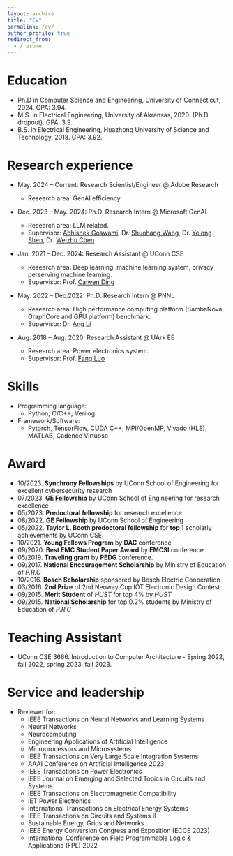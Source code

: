 ```yaml
---
layout: archive
title: "CV"
permalink: /cv/
author_profile: true
redirect_from:
  - /resume
---
```


Education
======
* Ph.D in Computer Science and Engineering, University of Connecticut, 2024. GPA: 3.94. 
* M.S. in Electrical Engineering, University of Akransas, 2020. (Ph.D. dropout). GPA: 3.9. 
* B.S. in Electrical Engineering, Huazhong University of Science and Technology, 2018. GPA: 3.92.



Research experience
======

* May. 2024 – Current: Research Scientist/Engineer @ Adobe Research
  * Research area: GenAI efficiency

* Dec. 2023 – May. 2024: Ph.D. Research Intern @ Microsoft GenAI
  * Research area: LLM related. 
  * Supervisor: [Abhishek Goswami](https://scholar.google.com/citations?hl=en&user=aJnMpi4AAAAJ&view_op=list_works&sortby=pubdate), Dr. [Shuohang Wang](https://sites.google.com/site/shuohangsite), Dr. [Yelong Shen](https://scholar.google.com/citations?hl=en&user=S6OFEFEAAAAJ&view_op=list_works), Dr. [Weizhu Chen](https://www.microsoft.com/en-us/research/people/wzchen/)

* Jan. 2021 – Dec. 2024: Research Assistant @ UConn CSE
  * Research area: Deep learning, machine learning system, privacy perserving machine learning. 
  * Supervisor: Prof. [Caiwen Ding](https://caiwending.cse.uconn.edu/)

* May. 2022 – Dec.2022: Ph.D. Research Intern @ PNNL
  * Research area: High performance computing platform (SambaNova,  GraphCore and GPU platform) benchmark.
  * Supervisor: Dr. [Ang Li](https://www.pnnl.gov/people/ang-li)

* Aug. 2018 – Aug. 2020: Research Assistant @ UArk EE
  * Research area: Power electronics system. 
  * Supervisor: Prof. [Fang Luo](https://www.stonybrook.edu/commcms/electrical/people/-core_faculty/luo_fang)

Skills
======
* Programming language:
  * Python; C/C++; Verilog
* Framework/Software:
  * Pytorch, TensorFlow, CUDA C++, MPI/OpenMP, Vivado (HLS), MATLAB, Cadence Virtuoso


Award
======
  * 10/2023. **Synchrony Fellowships** by UConn School of Engineering for excellent cybersecurity research
  * 07/2023. **GE Fellowship** by UConn School of Engineering for research excellence
  * 05/2023. **Predoctoral fellowship** for research excellence
  * 08/2022. **GE Fellowship** by UConn School of Engineering
  * 05/2022. **Taylor L. Booth predoctoral fellowship** for **top 1** scholarly achievements by UConn CSE. 
  * 10/2021. **Young Fellows Program** by **DAC** conference
  * 09/2020. **Best EMC Student Paper Award** by **EMCSI** conference
  * 05/2019. **Traveling grant** by **PEDG** conference. 
  * 09/2017. **National Encouragement Scholarship** by Ministry of Education of *P.R.C*
  * 10/2016. **Bosch Scholarship** sponsored by Bosch Electric Cooperation
  * 03/2016. **2nd Prize** of 2nd Neoway Cup IOT Electronic Design Contest. 
  * 09/2015. **Merit Student** of *HUST* for top 4% by *HUST*
  * 09/2015. **National Scholarship** for top 0.2% students by Ministry of Education of *P.R.C*
  
Teaching Assistant
======
  * UConn CSE 3666. Introduction to Computer Architecture - Spring 2022, fall 2022, spring 2023, fall 2023.  
  
Service and leadership
======
* Reviewer for: 
  * IEEE Transactions on Neural Networks and Learning Systems
  * Neural Networks
  * Neurocomputing
  * Engineering Applications of Artificial Intelligence
  * Microprocessors and Microsystems
  * IEEE Transactions on Very Large Scale Integration Systems
  * AAAI Conference on Artificial Intelligence 2023
  * IEEE Transactions on Power Electronics
  * IEEE Journal on Emerging and Selected Topics in Circuits and Systems
  * IEEE Transactions on Electromagnetic Compatibility
  * IET Power Electronics
  * International Transactions on Electrical Energy Systems
  * IEEE Transactions on Circuits and Systems II
  * Sustainable Energy, Grids and Networks
  * IEEE Energy Conversion Congress and Exposition (ECCE 2023)
  * International Conference on Field Programmable Logic & Applications (FPL) 2022  
